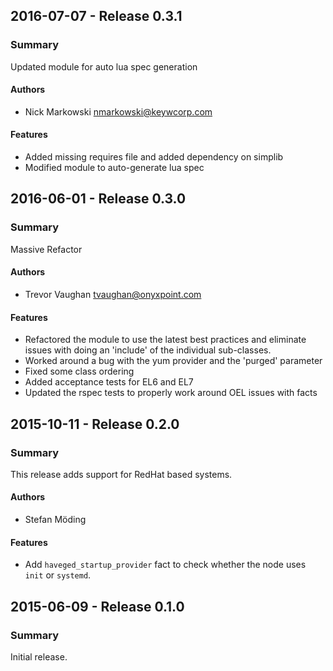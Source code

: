 ## 2016-07-07 - Release 0.3.1
### Summary
Updated module for auto lua spec generation

#### Authors
- Nick Markowski <nmarkowski@keywcorp.com>

#### Features
- Added missing requires file and added dependency on simplib
- Modified module to auto-generate lua spec

## 2016-06-01 - Release 0.3.0
### Summary
Massive Refactor

#### Authors
- Trevor Vaughan <tvaughan@onyxpoint.com>

#### Features
- Refactored the module to use the latest best practices and eliminate issues
  with doing an 'include' of the individual sub-classes.
- Worked around a bug with the yum provider and the 'purged' parameter
- Fixed some class ordering
- Added acceptance tests for EL6 and EL7
- Updated the rspec tests to properly work around OEL issues with facts

## 2015-10-11 - Release 0.2.0
### Summary
This release adds support for RedHat based systems.

#### Authors
- Stefan Möding

#### Features
- Add `haveged_startup_provider` fact to check whether the node uses `init` or `systemd`.

## 2015-06-09 - Release 0.1.0
### Summary
Initial release.
